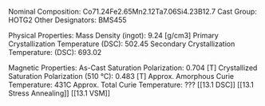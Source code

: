 Nominal Composition: Co71.24Fe­­­2.65Mn2.12Ta7.06­Si4.23B12.7
Cast Group: HOTG2
Other Designators: BMS455
 
Physical Properties:
Mass Density (ingot): 9.24 [g/cm3]
Primary Crystallization Temperature (DSC): 502.45
Secondary Crystallization Temperature: (DSC): 693.02
 
Magnetic Properties:
As-Cast Saturation Polarization: 0.704 [T] 
Crystallized Saturation Polarization (510 °C): 0.483 [T]
Approx. Amorphous Curie Temperature: 431C
Approx. Total Curie Temperature: ???
[[13.1 DSC]]
[[13.1 Stress Annealing]]
[[13.1 VSM]]
